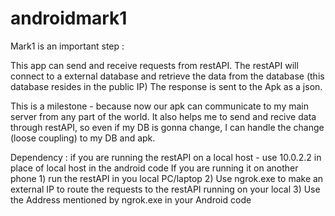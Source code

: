 # androidmark1
Mark1 is an important step : 

This app can send and receive requests from restAPI.
The restAPI will connect to a external database and retrieve the data from the database (this database resides in  the public IP)
The response is sent to the Apk as a json.

This is a milestone - because now our apk can communicate to my main server from any part of the world.
It also helps me to send and recive data through restAPI, so even if my DB is gonna change, I can handle the change (loose coupling) to my DB and apk.

Dependency : if you are running the restAPI on a local host - use 10.0.2.2 in place of local host in the android code
If you are running it on another phone
	1) run the restAPI in you local PC/laptop
	2) Use ngrok.exe to make an external IP to route the requests to the restAPI running on your local
	3) Use the Address mentioned by ngrok.exe in your Android code


 
